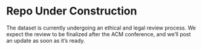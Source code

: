 # Repo Under Construction

The dataset is currently undergoing an ethical and legal review process. We expect the review to be finalized after the ACM conference, and we’ll post an update as soon as it’s ready.
